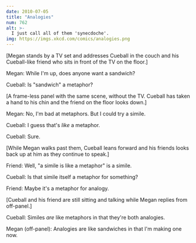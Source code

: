 ```yaml
---
date: 2010-07-05
title: "Analogies"
num: 762
alt: >-
  I just call all of them 'synecdoche'.
img: https://imgs.xkcd.com/comics/analogies.png
---
```

[Megan stands by a TV set and addresses Cueball in the couch and his Cueball-like friend who sits in front of the TV on the floor.]

Megan: While I'm up, does anyone want a sandwich?

Cueball: Is "sandwich" a metaphor?

[A frame-less panel with the same scene, without the TV. Cueball has taken a hand to his chin and the friend on the floor looks down.]

Megan: No, I'm bad at metaphors. But I could try a simile.

Cueball: I guess that's *like* a metaphor.

Cueball: Sure.

[While Megan walks past them, Cueball leans forward and his friends looks back up at him as they continue to speak.]

Friend: Well, "a simile is like a metaphor" is a simile.

Cueball: Is that simile itself a metaphor for something?

Friend: Maybe it's a metaphor for analogy.

[Cueball and his friend are still sitting and talking while Megan replies from off-panel.]

Cueball: Similes *are* like metaphors in that they're both analogies.

Megan (off-panel): Analogies are like sandwiches in that I'm making one now.